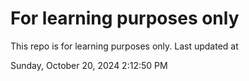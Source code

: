# For learning purposes only
This repo is for learning purposes only.
Last updated at

Sunday, October 20, 2024 2:12:50 PM

